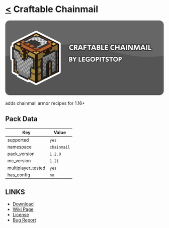 # [<](../README.md) Craftable Chainmail

![alt](banner.png)

adds chainmail armor recipes for 1.16+

## Pack Data

| Key                | Value       |
| ------------------ | ----------- |
| supported          | `yes`       |
| namespace          | `chainmail` |
| pack_version       | `1.2.0`     |
| mc_version         | `1.21`      |
| multiplayer_tested | `yes`       |
| has_config         | `no`        |

## LINKS

- [Download](https://www.curseforge.com/minecraft/customization/craftable-chainmail-datapack)
- [Wiki Page](https://github.com/legopitstop/Datapacks/wiki)
- [License](https://license.lpsmods.dev)
- [Bug Report](https://github.com/legopitstop/Datapacks/issues)

